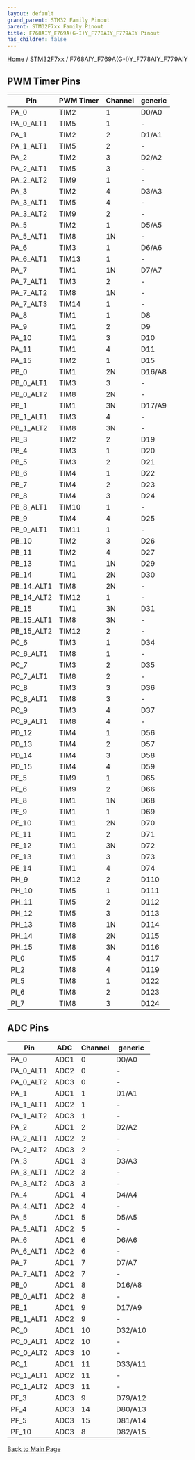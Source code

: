 ```yaml
---
layout: default
grand_parent: STM32 Family Pinout
parent: STM32F7xx Family Pinout
title: F768AIY_F769A(G-I)Y_F778AIY_F779AIY Pinout
has_children: false
---
```


[Home](../../index) / [STM32F7xx](../index) / F768AIY_F769A(G-I)Y_F778AIY_F779AIY

## PWM Timer Pins

| Pin | PWM Timer | Channel | generic |
| --- | --- | --- | --- |
| PA_0 | TIM2 | 1 | D0/A0 |
| PA_0_ALT1 | TIM5 | 1 | - |
| PA_1 | TIM2 | 2 | D1/A1 |
| PA_1_ALT1 | TIM5 | 2 | - |
| PA_2 | TIM2 | 3 | D2/A2 |
| PA_2_ALT1 | TIM5 | 3 | - |
| PA_2_ALT2 | TIM9 | 1 | - |
| PA_3 | TIM2 | 4 | D3/A3 |
| PA_3_ALT1 | TIM5 | 4 | - |
| PA_3_ALT2 | TIM9 | 2 | - |
| PA_5 | TIM2 | 1 | D5/A5 |
| PA_5_ALT1 | TIM8 | 1N | - |
| PA_6 | TIM3 | 1 | D6/A6 |
| PA_6_ALT1 | TIM13 | 1 | - |
| PA_7 | TIM1 | 1N | D7/A7 |
| PA_7_ALT1 | TIM3 | 2 | - |
| PA_7_ALT2 | TIM8 | 1N | - |
| PA_7_ALT3 | TIM14 | 1 | - |
| PA_8 | TIM1 | 1 | D8 |
| PA_9 | TIM1 | 2 | D9 |
| PA_10 | TIM1 | 3 | D10 |
| PA_11 | TIM1 | 4 | D11 |
| PA_15 | TIM2 | 1 | D15 |
| PB_0 | TIM1 | 2N | D16/A8 |
| PB_0_ALT1 | TIM3 | 3 | - |
| PB_0_ALT2 | TIM8 | 2N | - |
| PB_1 | TIM1 | 3N | D17/A9 |
| PB_1_ALT1 | TIM3 | 4 | - |
| PB_1_ALT2 | TIM8 | 3N | - |
| PB_3 | TIM2 | 2 | D19 |
| PB_4 | TIM3 | 1 | D20 |
| PB_5 | TIM3 | 2 | D21 |
| PB_6 | TIM4 | 1 | D22 |
| PB_7 | TIM4 | 2 | D23 |
| PB_8 | TIM4 | 3 | D24 |
| PB_8_ALT1 | TIM10 | 1 | - |
| PB_9 | TIM4 | 4 | D25 |
| PB_9_ALT1 | TIM11 | 1 | - |
| PB_10 | TIM2 | 3 | D26 |
| PB_11 | TIM2 | 4 | D27 |
| PB_13 | TIM1 | 1N | D29 |
| PB_14 | TIM1 | 2N | D30 |
| PB_14_ALT1 | TIM8 | 2N | - |
| PB_14_ALT2 | TIM12 | 1 | - |
| PB_15 | TIM1 | 3N | D31 |
| PB_15_ALT1 | TIM8 | 3N | - |
| PB_15_ALT2 | TIM12 | 2 | - |
| PC_6 | TIM3 | 1 | D34 |
| PC_6_ALT1 | TIM8 | 1 | - |
| PC_7 | TIM3 | 2 | D35 |
| PC_7_ALT1 | TIM8 | 2 | - |
| PC_8 | TIM3 | 3 | D36 |
| PC_8_ALT1 | TIM8 | 3 | - |
| PC_9 | TIM3 | 4 | D37 |
| PC_9_ALT1 | TIM8 | 4 | - |
| PD_12 | TIM4 | 1 | D56 |
| PD_13 | TIM4 | 2 | D57 |
| PD_14 | TIM4 | 3 | D58 |
| PD_15 | TIM4 | 4 | D59 |
| PE_5 | TIM9 | 1 | D65 |
| PE_6 | TIM9 | 2 | D66 |
| PE_8 | TIM1 | 1N | D68 |
| PE_9 | TIM1 | 1 | D69 |
| PE_10 | TIM1 | 2N | D70 |
| PE_11 | TIM1 | 2 | D71 |
| PE_12 | TIM1 | 3N | D72 |
| PE_13 | TIM1 | 3 | D73 |
| PE_14 | TIM1 | 4 | D74 |
| PH_9 | TIM12 | 2 | D110 |
| PH_10 | TIM5 | 1 | D111 |
| PH_11 | TIM5 | 2 | D112 |
| PH_12 | TIM5 | 3 | D113 |
| PH_13 | TIM8 | 1N | D114 |
| PH_14 | TIM8 | 2N | D115 |
| PH_15 | TIM8 | 3N | D116 |
| PI_0 | TIM5 | 4 | D117 |
| PI_2 | TIM8 | 4 | D119 |
| PI_5 | TIM8 | 1 | D122 |
| PI_6 | TIM8 | 2 | D123 |
| PI_7 | TIM8 | 3 | D124 |


## ADC Pins

| Pin | ADC | Channel | generic |
| --- | --- | --- | --- |
| PA_0 | ADC1 | 0 | D0/A0 |
| PA_0_ALT1 | ADC2 | 0 | - |
| PA_0_ALT2 | ADC3 | 0 | - |
| PA_1 | ADC1 | 1 | D1/A1 |
| PA_1_ALT1 | ADC2 | 1 | - |
| PA_1_ALT2 | ADC3 | 1 | - |
| PA_2 | ADC1 | 2 | D2/A2 |
| PA_2_ALT1 | ADC2 | 2 | - |
| PA_2_ALT2 | ADC3 | 2 | - |
| PA_3 | ADC1 | 3 | D3/A3 |
| PA_3_ALT1 | ADC2 | 3 | - |
| PA_3_ALT2 | ADC3 | 3 | - |
| PA_4 | ADC1 | 4 | D4/A4 |
| PA_4_ALT1 | ADC2 | 4 | - |
| PA_5 | ADC1 | 5 | D5/A5 |
| PA_5_ALT1 | ADC2 | 5 | - |
| PA_6 | ADC1 | 6 | D6/A6 |
| PA_6_ALT1 | ADC2 | 6 | - |
| PA_7 | ADC1 | 7 | D7/A7 |
| PA_7_ALT1 | ADC2 | 7 | - |
| PB_0 | ADC1 | 8 | D16/A8 |
| PB_0_ALT1 | ADC2 | 8 | - |
| PB_1 | ADC1 | 9 | D17/A9 |
| PB_1_ALT1 | ADC2 | 9 | - |
| PC_0 | ADC1 | 10 | D32/A10 |
| PC_0_ALT1 | ADC2 | 10 | - |
| PC_0_ALT2 | ADC3 | 10 | - |
| PC_1 | ADC1 | 11 | D33/A11 |
| PC_1_ALT1 | ADC2 | 11 | - |
| PC_1_ALT2 | ADC3 | 11 | - |
| PF_3 | ADC3 | 9 | D79/A12 |
| PF_4 | ADC3 | 14 | D80/A13 |
| PF_5 | ADC3 | 15 | D81/A14 |
| PF_10 | ADC3 | 8 | D82/A15 |


[Back to Main Page](../../index)